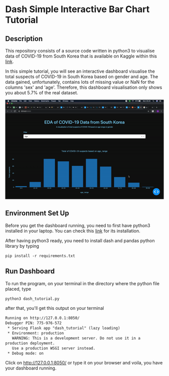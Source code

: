 # Dash Simple Interactive Bar Chart Tutorial

## Description
This repository consists of a source code written in python3 to visualise data of COVID-19 from South Korea that is available
on Kaggle within this [link](https://www.kaggle.com/kimjihoo/coronavirusdataset).

In this simple tutorial, you will see an interactive dashboard visualise the total suspects of COVID-19 in South Korea based
on gender and age. The data gained, unfortunately, contains lots of missing value or NaN for the columns 'sex' and 'age'.
Therefore, this dashboard visualisation only shows you about 5.7% of the real dataset.

![alt text](https://github.com/ayaar25/dash-tutorial/blob/master/pictures/dash-covid.gif "Dash Tutorial")

## Environment Set Up
Before you get the dashboard running, you need to first have python3 installed in your laptop. You can check this 
[link](https://realpython.com/installing-python/) for its installation.

After having python3 ready, you need to install dash and pandas python library by typing

```
pip install -r requirements.txt
```

## Run Dashboard
To run the program, on your terminal in the directory where the python file placed, type

```
python3 dash_tutorial.py
```

after that, you'll get this output on your terminal

```
Running on http://127.0.0.1:8050/
Debugger PIN: 775-976-572
 * Serving Flask app "dash_tutorial" (lazy loading)
 * Environment: production
   WARNING: This is a development server. Do not use it in a production deployment.
   Use a production WSGI server instead.
 * Debug mode: on
```

Click on http://127.0.0.1:8050/ or type it on your browser and voila, you have your dashboard running.


